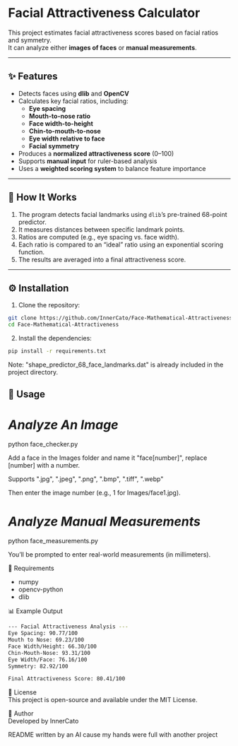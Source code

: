 # Facial Attractiveness Calculator

This project estimates facial attractiveness scores based on facial ratios and symmetry.  
It can analyze either **images of faces** or **manual measurements**.

---

## ✨ Features

- Detects faces using **dlib** and **OpenCV**
- Calculates key facial ratios, including:
  - **Eye spacing**
  - **Mouth-to-nose ratio**
  - **Face width-to-height**
  - **Chin-to-mouth-to-nose**
  - **Eye width relative to face**
  - **Facial symmetry**
- Produces a **normalized attractiveness score** (0–100)
- Supports **manual input** for ruler-based analysis
- Uses a **weighted scoring system** to balance feature importance

---

## 🧠 How It Works

1. The program detects facial landmarks using `dlib`’s pre-trained 68-point predictor.
2. It measures distances between specific landmark points.
3. Ratios are computed (e.g., eye spacing vs. face width).
4. Each ratio is compared to an “ideal” ratio using an exponential scoring function.
5. The results are averaged into a final attractiveness score.

---

## ⚙️ Installation

1. Clone the repository:
```bash
git clone https://github.com/InnerCato/Face-Mathematical-Attractiveness.git  
cd Face-Mathematical-Attractiveness
```

2. Install the dependencies:
```bash
pip install -r requirements.txt
```

Note: "shape_predictor_68_face_landmarks.dat" is already included in the project directory.


## 🚀 Usage

# *Analyze An Image*  

python face_checker.py

Add a face in the Images folder and name it "face[number]", replace [number] with a number.

Supports ".jpg", ".jpeg", ".png", ".bmp", ".tiff", ".webp"

Then enter the image number (e.g., 1 for Images/face1.jpg).


# *Analyze Manual Measurements*  

python face_measurements.py

You’ll be prompted to enter real-world measurements (in millimeters).  

🧩 Requirements
- numpy  
- opencv-python  
- dlib


📊 Example Output 

```bash
--- Facial Attractiveness Analysis ---
Eye Spacing: 90.77/100
Mouth to Nose: 69.23/100
Face Width/Height: 66.30/100
Chin-Mouth-Nose: 93.31/100
Eye Width/Face: 76.16/100
Symmetry: 82.92/100

Final Attractiveness Score: 80.41/100
```

🧾 License  
This project is open-source and available under the MIT License.

👤 Author  
Developed by InnerCato

README written by an AI cause my hands were full with another project